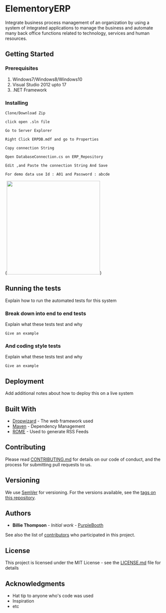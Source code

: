 # ElementoryERP
Integrate business process management of an organization by using a system of integrated applications to manage the business and automate many back office functions related to technology, services and human resources.


## Getting Started

### Prerequisites

1. Windows7/Windows8/Windows10
1. Visual Studio 2012 upto 17
1. .NET Framework

### Installing

```
Clone/Download Zip
```
```
click open .sln file
```
```
Go to Server Explorer
```
```
Right Click ERPDB.mdf and go to Properties
```
```
Copy connection String
```
```
Open DatabaseConnection.cs on ERP_Repository
```
```
Edit ,and Paste the connection String And Save
```
```
For demo data use Id : A01 and Password : abcde 
```


(<a href="https://imgflip.com/gif/29t6ny"><img src="https://i.imgflip.com/29t6ny.gif" width="300" height="300"/></a>)

## Running the tests

Explain how to run the automated tests for this system

### Break down into end to end tests

Explain what these tests test and why

```
Give an example
```

### And coding style tests

Explain what these tests test and why

```
Give an example
```

## Deployment

Add additional notes about how to deploy this on a live system

## Built With

* [Dropwizard](http://www.dropwizard.io/1.0.2/docs/) - The web framework used
* [Maven](https://maven.apache.org/) - Dependency Management
* [ROME](https://rometools.github.io/rome/) - Used to generate RSS Feeds

## Contributing

Please read [CONTRIBUTING.md](https://gist.github.com/PurpleBooth/b24679402957c63ec426) for details on our code of conduct, and the process for submitting pull requests to us.

## Versioning

We use [SemVer](http://semver.org/) for versioning. For the versions available, see the [tags on this repository](https://github.com/your/project/tags). 

## Authors

* **Billie Thompson** - *Initial work* - [PurpleBooth](https://github.com/PurpleBooth)

See also the list of [contributors](https://github.com/your/project/contributors) who participated in this project.

## License

This project is licensed under the MIT License - see the [LICENSE.md](LICENSE.md) file for details

## Acknowledgments

* Hat tip to anyone who's code was used
* Inspiration
* etc


